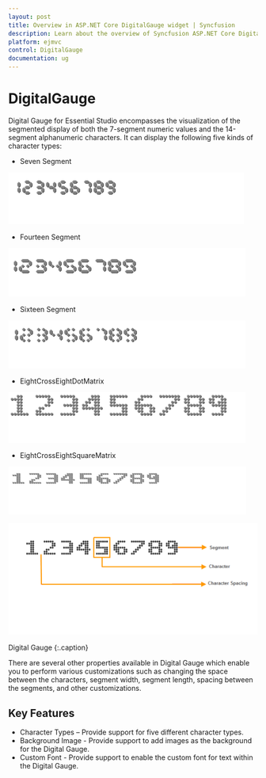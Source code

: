 ```yaml
---
layout: post
title: Overview in ASP.NET Core DigitalGauge widget | Syncfusion
description: Learn about the overview of Syncfusion ASP.NET Core Digital Gauge control and more details.
platform: ejmvc
control: DigitalGauge
documentation: ug
---
```


# DigitalGauge

Digital Gauge for Essential Studio encompasses the visualization of the segmented display of both the 7-segment numeric values and the 14-segment alphanumeric characters. It can display the following five kinds of character types:

* Seven Segment

![](/aspnet-core/DigitalGauge/Overview_images/Overview_img2.png)

* Fourteen Segment

![](/aspnet-core/DigitalGauge/Overview_images/Overview_img3.png)

* Sixteen Segment

![](/aspnet-core/DigitalGauge/Overview_images/Overview_img4.png)

* EightCrossEightDotMatrix

![](/aspnet-core/DigitalGauge/Overview_images/Overview_img5.png)

* EightCrossEightSquareMatrix

![](/aspnet-core/DigitalGauge/Overview_images/Overview_img6.png)

![](Overview_images/Overview_img1.png)

Digital Gauge
{:.caption}

There are several other properties available in Digital Gauge which enable you to perform various customizations such as changing the space between the characters, segment width, segment length, spacing between the segments, and other customizations.

## Key Features

* Character Types – Provide support for five different character types.
* Background Image - Provide support to add images as the background for the Digital Gauge.
* Custom Font - Provide support to enable the custom font for text within the Digital Gauge.
